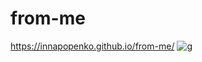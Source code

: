 # from-me
https://innapopenko.github.io/from-me/
![g](https://github.com/InnaPopenko/from-me/assets/116881906/735e63b6-9f2a-4aa3-9d4e-92722a82ec07)
